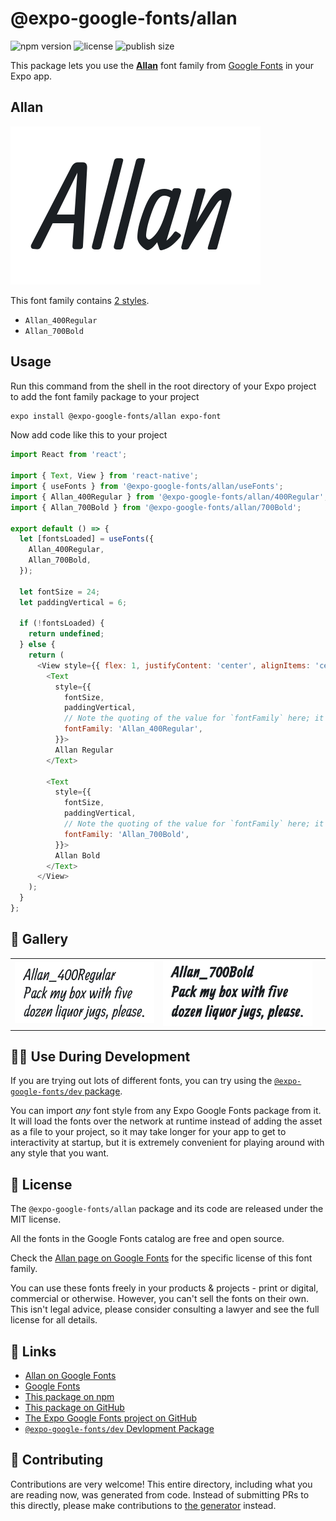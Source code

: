 # @expo-google-fonts/allan

![npm version](https://flat.badgen.net/npm/v/@expo-google-fonts/allan)
![license](https://flat.badgen.net/github/license/expo/google-fonts)
![publish size](https://flat.badgen.net/packagephobia/install/@expo-google-fonts/allan)

This package lets you use the [**Allan**](https://fonts.google.com/specimen/Allan) font family from [Google Fonts](https://fonts.google.com/) in your Expo app.

## Allan

![Allan](./font-family.png)

This font family contains [2 styles](#-gallery).

- `Allan_400Regular`
- `Allan_700Bold`

## Usage

Run this command from the shell in the root directory of your Expo project to add the font family package to your project
```sh
expo install @expo-google-fonts/allan expo-font
```

Now add code like this to your project
```js
import React from 'react';

import { Text, View } from 'react-native';
import { useFonts } from '@expo-google-fonts/allan/useFonts';
import { Allan_400Regular } from '@expo-google-fonts/allan/400Regular';
import { Allan_700Bold } from '@expo-google-fonts/allan/700Bold';

export default () => {
  let [fontsLoaded] = useFonts({
    Allan_400Regular,
    Allan_700Bold,
  });

  let fontSize = 24;
  let paddingVertical = 6;

  if (!fontsLoaded) {
    return undefined;
  } else {
    return (
      <View style={{ flex: 1, justifyContent: 'center', alignItems: 'center' }}>
        <Text
          style={{
            fontSize,
            paddingVertical,
            // Note the quoting of the value for `fontFamily` here; it expects a string!
            fontFamily: 'Allan_400Regular',
          }}>
          Allan Regular
        </Text>

        <Text
          style={{
            fontSize,
            paddingVertical,
            // Note the quoting of the value for `fontFamily` here; it expects a string!
            fontFamily: 'Allan_700Bold',
          }}>
          Allan Bold
        </Text>
      </View>
    );
  }
};

```

## 🔡 Gallery


||||
|-|-|-|
|![Allan_400Regular](./Allan_400Regular.ttf.png)|![Allan_700Bold](./Allan_700Bold.ttf.png)|||


## 👩‍💻 Use During Development

If you are trying out lots of different fonts, you can try using the [`@expo-google-fonts/dev` package](https://github.com/expo/google-fonts/tree/master/font-packages/dev#readme).

You can import *any* font style from any Expo Google Fonts package from it. It will load the fonts
over the network at runtime instead of adding the asset as a file to your project, so it may take longer
for your app to get to interactivity at startup, but it is extremely convenient
for playing around with any style that you want.

## 📖 License

The `@expo-google-fonts/allan` package and its code are released under the MIT license.

All the fonts in the Google Fonts catalog are free and open source.

Check the [Allan page on Google Fonts](https://fonts.google.com/specimen/Allan) for the specific license of this font family.

You can use these fonts freely in your products & projects - print or digital, commercial or otherwise. However, you can't sell the fonts on their own. This isn't legal advice, please consider consulting a lawyer and see the full license for all details.

## 🔗 Links

- [Allan on Google Fonts](https://fonts.google.com/specimen/Allan)
- [Google Fonts](https://fonts.google.com/)
- [This package on npm](https://www.npmjs.com/package/@expo-google-fonts/allan)
- [This package on GitHub](https://github.com/expo/google-fonts/tree/master/font-packages/allan)
- [The Expo Google Fonts project on GitHub](https://github.com/expo/google-fonts)
- [`@expo-google-fonts/dev` Devlopment Package](https://github.com/expo/google-fonts/tree/master/font-packages/dev)

## 🤝 Contributing

Contributions are very welcome! This entire directory, including what you are reading now, was generated from code. Instead of submitting PRs to this directly, please make contributions to [the generator](https://github.com/expo/google-fonts/tree/master/packages/generator) instead.
